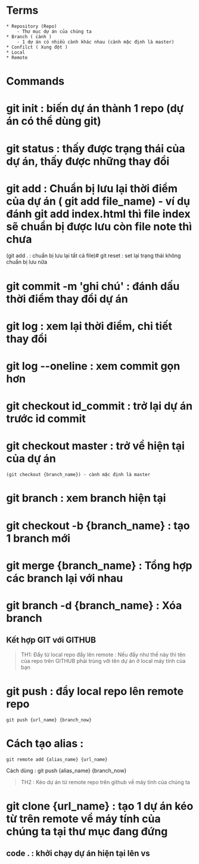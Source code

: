 # Terms

    * Repository (Repo)
        - Thư mục dự án của chúng ta
    * Branch ( cành )
        - 1 dự án có nhiều cành khác nhau (cành mặc định là master)
    * Confilct ( Xung đột )
    * Local
    * Remote
# Commands

# git init : biến dự án thành 1 repo (dự án có thể dùng git)
# git status : thấy được trạng thái của dự án, thấy được những thay đổi
# git add : Chuẩn bị lưu lại thời điểm của dự án ( git add file_name) -  ví dụ đánh git add index.html thì file index sẽ chuẩn bị được lưu còn file note thì chưa 
(git add . : chuẩn bị lưu lại tất cả file)# git reset : set lại trạng thái không chuẩn bị lưu nữa
# git commit -m 'ghi chú' : đánh dấu thời điểm thay đổi dự án
# git log : xem lại thời điểm, chi tiết thay đổi
# git log --oneline : xem commit gọn hơn
# git checkout id_commit : trở lại dự án trước id commit
# git checkout master : trở về hiện tại của dự án
    (git checkout {branch_name}) - cành mặc định là master
# git branch : xem branch hiện tại
# git checkout -b {branch_name} : tạo 1 branch mới
# git merge {branch_name} : Tổng hợp các branch lại với nhau
# git branch -d {branch_name} : Xóa branch

## Kết hợp GIT với GITHUB
> TH1: Đẩy từ local repo đẩy lên remote : Nếu đẩy như thế này thì tên của repo trên GITHUB phải trùng với tên dự án ở local máy tính của bạn
# git push : đẩy local repo lên remote repo
    git push {url_name} {branch_now}
# Cách tạo alias : 
    git remote add {alias_name} {url_name}
   Cách dùng : git push {alias_name} {branch_now}

> TH2 : Kéo dự án từ remote repo trên github về máy tính của chúng ta
# git clone {url_name} : tạo 1 dự án kéo từ trên remote về máy tính của chúng ta tại thư mục đang đứng

## code . : khởi chạy dự án hiện tại lên vs



